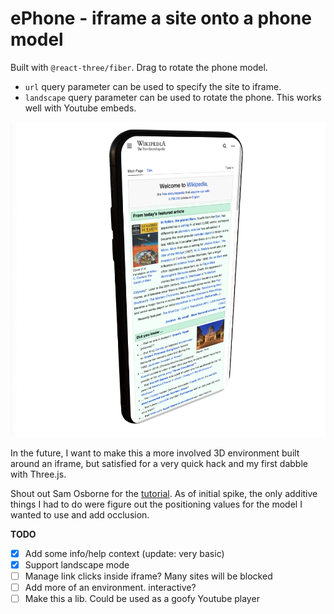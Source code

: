 # ePhone - iframe a site onto a phone model

Built with `@react-three/fiber`. Drag to rotate the phone model.

* `url` query parameter can be used to specify the site to iframe.
* `landscape` query parameter can be used to rotate the phone. This works well with Youtube embeds.

![Wikipedia iframed onto a phone model](example.png)

In the future, I want to make this a more involved 3D environment built around an iframe, but satisfied for a very quick hack and my first dabble with Three.js.

Shout out Sam Osborne for the [tutorial](https://www.youtube.com/watch?v=SQRqU3N3ehs). As of initial spike, the only additive things I had to do were figure out the positioning values for the model I wanted to use and add occlusion.

**TODO**
- [x] Add some info/help context (update: very basic)
- [x] Support landscape mode
- [ ] Manage link clicks inside iframe? Many sites will be blocked
- [ ] Add more of an environment. interactive?
- [ ] Make this a lib. Could be used as a goofy Youtube player
